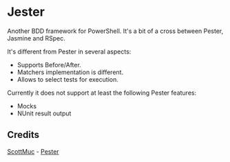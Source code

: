 Jester
======

Another BDD framework for PowerShell. It's a bit of a cross between Pester, Jasmine and RSpec.

It's different from Pester in several aspects:

* Supports Before/After.
* Matchers implementation is different.
* Allows to select tests for execution.

Currently it does not support at least the following Pester features:

* Mocks
* NUnit result output

Credits
-------

[ScottMuc](http://scottmuc.com) - [Pester](https://github.com/pester/Pester)
